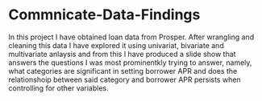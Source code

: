 # Commnicate-Data-Findings
In this project I have obtained loan data from Prosper. After wrangling and cleaning this data I have explored it using univariat, bivariate and multivariate anlaysis and
from this I have produced a slide show that answers the questions I was most prominentkly trying to answer, namely, what categories are significant in setting borrower APR
and does the relationshoip between said category and borrower APR persists when controlling for other variables. 
